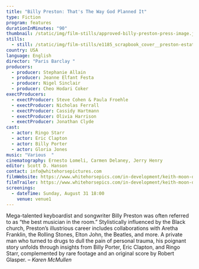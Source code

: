 ```yaml
---
title: "Billy Preston: That's The Way God Planned It"
type: Fiction
program: features
durationInMinutes: "90"
thumbnail: /static/img/film-stills/approved-billy-preston-press-image.jpg
stills:
  - still: /static/img/film-stills/e1185_scrapbook_cover__preston-estate_t835615054_001.jpg
country: USA
language: English
director: "Paris Barclay "
producers:
  - producer: Stephanie Allain
  - producer: Jeanne Elfant Festa
  - producer: Nigel Sinclair
  - producer: Cheo Hodari Coker
exectProducers:
  - exectProducer: Steve Cohen & Paula Froehle
  - exectProducer: Nicholas Ferrall
  - exectProducer: Cassidy Hartmann
  - exectProducer: Olivia Harrison
  - exectProducer: Jonathan Clyde
cast:
  - actor: Ringo Starr
  - actor: Eric Clapton
  - actor: Billy Porter
  - actor: Gloria Jones
music: "Various  "
cinematography: Ernesto Lomeli, Carmen Delaney, Jerry Henry
editor: Scott D. Hanson
contact: info@whitehorsepictures.com
filmWebsite: https://www.whitehorsepics.com/in-development/keith-moon-drhz2-f8k39
filmTrailer: https://www.whitehorsepics.com/in-development/keith-moon-drhz2-f8k39
screenings:
  - dateTime: Sunday, August 31 18:00
    venue: venue1
---
```

Mega-talented keyboardist and songwriter Billy Preston was often referred to as “the best musician in the room.” Stylistically influenced by the Black church, Preston’s illustrious career includes collaborations with Aretha Franklin, the Rolling Stones, Elton John, the Beatles, and more. A private man who turned to drugs to dull the pain of personal trauma, his poignant story unfolds through insights from Billy Porter, Eric Clapton, and Ringo Starr, complemented by rare footage and an original score by Robert Glasper. – *Karen McMullen*